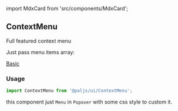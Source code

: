 import MdxCard from 'src/components/MdxCard';

<MdxCard>

## ContextMenu

Full featured context menu

Just pass menu items array:

[Basic](demo://Basic.tsx)

### Usage

```js
import ContextMenu from '@paljs/ui/ContextMenu';
```

this component just `Menu` in `Popover` with some css style to custom it.

</MdxCard>